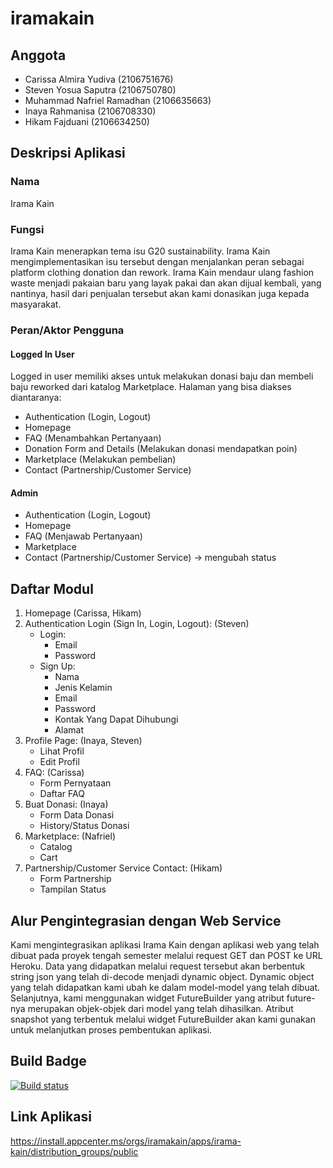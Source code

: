 # iramakain

## Anggota
  - Carissa Almira Yudiva (2106751676)
  - Steven Yosua Saputra (2106750780)
  - Muhammad Nafriel Ramadhan (2106635663)
  - Inaya Rahmanisa (2106708330)
  - Hikam Fajduani (2106634250)

## Deskripsi Aplikasi 
### Nama
Irama Kain

### Fungsi
Irama Kain menerapkan tema isu G20 sustainability. Irama Kain mengimplementasikan isu tersebut dengan menjalankan peran sebagai platform clothing donation dan rework. Irama Kain mendaur ulang fashion waste menjadi pakaian baru yang layak pakai dan akan dijual kembali, yang nantinya, hasil dari penjualan tersebut akan kami donasikan juga kepada masyarakat. 

### Peran/Aktor Pengguna
#### Logged In User
Logged in user memiliki akses untuk melakukan donasi baju dan membeli baju reworked dari katalog Marketplace. Halaman yang bisa diakses diantaranya:
- Authentication (Login, Logout)
- Homepage 
- FAQ (Menambahkan Pertanyaan)
- Donation Form and Details (Melakukan donasi  mendapatkan poin)
- Marketplace (Melakukan pembelian)
- Contact (Partnership/Customer Service)

#### Admin
- Authentication (Login, Logout)
- Homepage 
- FAQ (Menjawab Pertanyaan)
- Marketplace
- Contact (Partnership/Customer Service) -> mengubah status
  
## Daftar Modul
1. Homepage (Carissa, Hikam)
2. Authentication Login (Sign In, Login, Logout): (Steven)
    - Login:
      - Email
      - Password
    - Sign Up:
      - Nama
      - Jenis Kelamin
      - Email
      - Password
      - Kontak Yang Dapat Dihubungi
      - Alamat
3. Profile Page: (Inaya, Steven)
   - Lihat Profil
   - Edit Profil
4. FAQ: (Carissa)
   - Form Pernyataan
   - Daftar FAQ
5. Buat Donasi: (Inaya)
   - Form Data Donasi
   - History/Status Donasi
6. Marketplace: (Nafriel)
   - Catalog
   - Cart
7. Partnership/Customer Service Contact: (Hikam)
   - Form Partnership 
   - Tampilan Status
   
## Alur Pengintegrasian dengan Web Service 
  Kami mengintegrasikan aplikasi Irama Kain dengan aplikasi web yang telah dibuat pada proyek tengah semester melalui request GET dan POST ke URL Heroku. Data yang didapatkan melalui request tersebut akan berbentuk string json yang telah di-decode menjadi dynamic object. Dynamic object yang telah didapatkan kami ubah ke dalam model-model yang telah dibuat. Selanjutnya, kami menggunakan widget FutureBuilder yang atribut future-nya merupakan objek-objek dari model yang telah dihasilkan. Atribut snapshot yang terbentuk melalui widget FutureBuilder akan kami gunakan untuk melanjutkan proses pembentukan aplikasi.
   
## Build Badge
[![Build status](https://build.appcenter.ms/v0.1/apps/0e01fc63-a1ca-457a-bfa2-4cd988002313/branches/main/badge)](https://appcenter.ms)

## Link Aplikasi
https://install.appcenter.ms/orgs/iramakain/apps/irama-kain/distribution_groups/public
